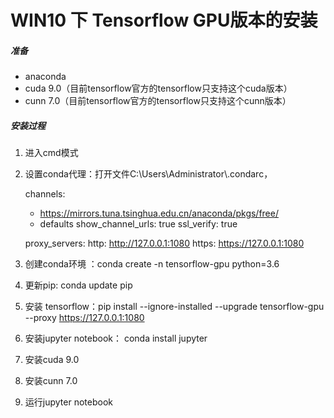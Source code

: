 # WIN10 下 Tensorflow GPU版本的安装

##### 准备

- anaconda
- cuda 9.0（目前tensorflow官方的tensorflow只支持这个cuda版本）
- cunn 7.0（目前tensorflow官方的tensorflow只支持这个cunn版本）

##### 安装过程

1. 进入cmd模式

2. 设置conda代理：打开文件C:\Users\Administrator\\.condarc，

   channels:

   - https://mirrors.tuna.tsinghua.edu.cn/anaconda/pkgs/free/
   - defaults
     show_channel_urls: true
     ssl_verify: true

   proxy_servers:
       http: http://127.0.0.1:1080
       https: https://127.0.0.1:1080

3. 创建conda环境 ：conda create -n tensorflow-gpu python=3.6

4. 更新pip: conda update pip

5. 安装 tensorflow：pip install --ignore-installed --upgrade tensorflow-gpu --proxy https://127.0.0.1:1080

6. 安装jupyter notebook： conda install jupyter

7. 安装cuda 9.0

8. 安装cunn 7.0

9. 运行jupyter notebook



